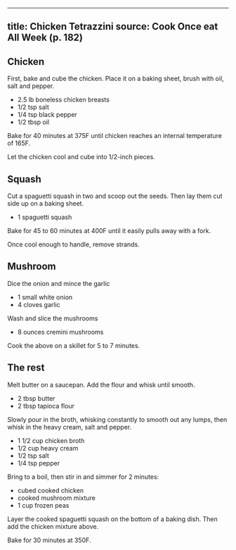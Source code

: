 
---
title: Chicken Tetrazzini
source: Cook Once eat All Week (p. 182)
---

## Chicken

First, bake and cube the chicken. Place it on a baking sheet, brush with oil, salt and pepper.

* 2.5 lb boneless chicken breasts
* 1/2 tsp salt
* 1/4 tsp black pepper
* 1/2 tbsp oil

Bake for 40 minutes at 375F until chicken reaches an internal temperature of 165F.

Let the chicken cool and cube into 1/2-inch pieces.

## Squash

Cut a spaguetti squash in two and scoop out the seeds. Then lay them cut side up on a baking sheet.

* 1 spaguetti squash

Bake for 45 to 60 minutes at 400F until it easily pulls away with a fork.

Once cool enough to handle, remove strands.

## Mushroom

Dice the onion and mince the garlic

* 1 small white onion
* 4 cloves garlic

Wash and slice the mushrooms

* 8 ounces cremini mushrooms

Cook the above on a skillet for 5 to 7 minutes.

## The rest

Melt butter on a saucepan. Add the flour and whisk until smooth.

* 2 tbsp butter
* 2 tbsp tapioca flour

Slowly pour in the broth, whisking constantly to smooth out any lumps, then whisk in the heavy cream, salt and pepper.

* 1 1/2 cup chicken broth
* 1/2 cup heavy cream
* 1/2 tsp salt
* 1/4 tsp pepper

Bring to a boil, then stir in and simmer for 2 minutes:

* cubed cooked chicken
* cooked mushroom mixture
* 1 cup frozen peas

Layer the cooked spaguetti squash on the bottom of a baking dish. Then add the chicken mixture above.

Bake for 30 minutes at 350F.

